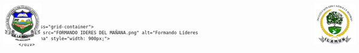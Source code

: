 <html lang="es">
    
<head>
    <meta charset="UTF-8">
    <meta name="viewport" content="width=device-width, initial-scale=1.0">
    <title>ILAMUN</title>
    <style>
        body {
            margin: 0;
            font-family: Arial, sans-serif;
        }
        #logoie {
            position: absolute;
            top: 10px;
            left: 10px;
            width: 110px;
        }
        #logo {
            position: absolute;
            top: 10px;
            right: 10px;
            width: 150px;
        }
        .grid-container {
            display: grid;
            place-items: center;
            height: 100vh; /* Centra verticalmente en toda la pantalla */
        }
    </style>
</head>
<body>
    <img id="logoie" src="I.E.jpg" alt="Logo IE" style="width: 100px;">
    <img id="logo" src="ILAMUNLOGOSINFONDO.png" alt="Logo ILAMUN" style="width: 110px;">
    
    <div class="grid-container">
        <img src="FORMANDO IDERES DEL MAÑANA.png" alt="Formando Líderes del Mañana" style="width: 900px;">
    </div>
</body>
</html>
